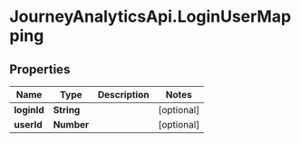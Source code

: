 # JourneyAnalyticsApi.LoginUserMapping

## Properties

Name | Type | Description | Notes
------------ | ------------- | ------------- | -------------
**loginId** | **String** |  | [optional] 
**userId** | **Number** |  | [optional] 


